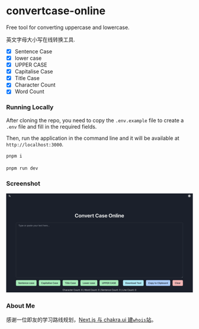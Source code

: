 # convertcase-online

Free tool for converting uppercase and lowercase. 

英文字母大小写在线转换工具.


- [x] Sentence Case
- [x] lower case
- [x] UPPER CASE
- [x] Capitalise Case
- [x] Title Case
- [x] Character Count
- [x] Word Count

### Running Locally

After cloning the repo, you need to copy the `.env.example` file to create a `.env` file and fill in the required fields.

Then, run the application in the command line and it will be available at `http://localhost:3000`.

```bash
pnpm i

pnpm run dev
```

### Screenshot

![convertcase-online](./public/screenshot.png)


### About Me

感谢一位即友的学习路线规划，[Next.js 与 chakra.ui 建`whois`站](https://github.com/gantrol/whois-nextjs/)。